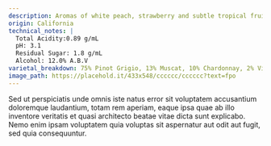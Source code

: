 ```yaml
---
description: Aromas of white peach, strawberry and subtle tropical fruit overlaying accents of crisp grapefruit and red apple.
origin: California
technical_notes: |
  Total Acidity:0.89 g/mL
  pH: 3.1
  Residual Sugar: 1.8 g/mL
  Alcohol: 12.0% A.B.V
varietal_breakdown: 75% Pinot Grigio, 13% Muscat, 10% Chardonnay, 2% Viognier
image_path: https://placehold.it/433x548/cccccc/cccccc?text=fpo
---
```


Sed ut perspiciatis unde omnis iste natus error sit voluptatem accusantium doloremque laudantium, totam rem aperiam, eaque ipsa quae ab illo inventore veritatis et quasi architecto beatae vitae dicta sunt explicabo. Nemo enim ipsam voluptatem quia voluptas sit aspernatur aut odit aut fugit, sed quia consequuntur.